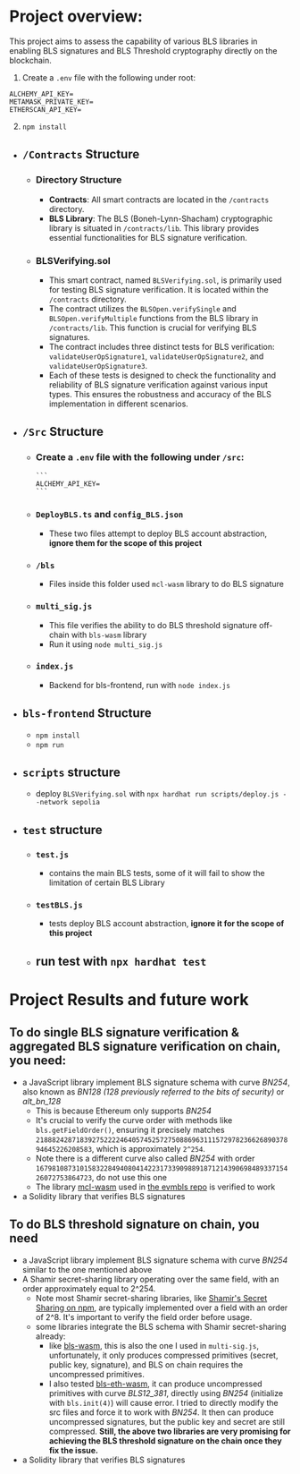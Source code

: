
# Project overview:
This project aims to assess the capability of various BLS libraries in enabling BLS signatures and BLS Threshold cryptography directly on the blockchain.

1. Create a `.env` file with the following under root: 

```
ALCHEMY_API_KEY=
METAMASK_PRIVATE_KEY=
ETHERSCAN_API_KEY=
```
2. `npm install`

- ## `/Contracts` Structure 
  - ### Directory Structure
    - **Contracts**: All smart contracts are located in the `/contracts` directory.
    - **BLS Library**: The BLS (Boneh-Lynn-Shacham) cryptographic library is situated in `/contracts/lib`. This library provides essential functionalities for BLS signature verification.

  - ### BLSVerifying.sol
    - This smart contract, named `BLSVerifying.sol`, is primarily used for testing BLS signature verification. It is located within the `/contracts` directory.
    - The contract utilizes the `BLSOpen.verifySingle` and `BLSOpen.verifyMultiple` functions from the BLS library in `/contracts/lib`. This function is crucial for verifying BLS signatures.
    - The contract includes three distinct tests for BLS verification: `validateUserOpSignature1`, `validateUserOpSignature2`, and `validateUserOpSignature3`.
    - Each of these tests is designed to check the functionality and reliability of BLS signature verification against various input types. This ensures the robustness and accuracy of the BLS implementation in different scenarios.
- ## `/Src` Structure
  - ### Create a `.env` file with the following under `/src`:
        ```
        ALCHEMY_API_KEY=
        ```
  - ### `DeployBLS.ts` and `config_BLS.json`
    - These two files attempt to deploy BLS account abstraction, **ignore them for the scope of this project**
  - ### `/bls`
    - Files inside this folder used `mcl-wasm` library to do BLS signature
  - ### `multi_sig.js`
    - This file verifies the ability to do BLS threshold signature off-chain with `bls-wasm` library
    - Run it using `node multi_sig.js`
  - ### `index.js`
    - Backend for bls-frontend, run with `node index.js`
- ## `bls-frontend` Structure
  - `npm install`
  - `npm run`
- ## `scripts` structure
  - deploy `BLSVerifying.sol` with `npx hardhat run scripts/deploy.js --network sepolia`
- ## `test` structure
  - ### `test.js`
    - contains the main BLS tests, some of it will fail to show the limitation of certain BLS Library
  - ### `testBLS.js`
    - tests deploy BLS account abstraction, **ignore it for the scope of this project**
  - ## run test with `npx hardhat test`
 
# Project Results and future work
## To do single BLS signature verification & aggregated BLS signature verification on chain, you need:
  - a JavaScript library implement BLS signature schema with curve *BN254*, also known as *BN128 (128 previously referred to the bits of security)* or
*alt_bn_128*
    - This is because Ethereum only supports *BN254*
    - It's crucial to verify the curve order with methods like `bls.getFieldOrder()`, ensuring it precisely matches `21888242871839275222246405745257275088696311157297823662689037894645226208583`, which is approximately `2^254`.
    - Note there is a different curve also called *BN254* with order `16798108731015832284940804142231733909889187121439069848933715426072753864723`, do not use this one
    - The library [mcl-wasm](https://www.npmjs.com/package/mcl-wasm) used in [the evmbls repo](https://github.com/kilic/evmbls/tree/master) is verified to work 
  - a Solidity library that verifies BLS signatures
## To do BLS threshold signature on chain, you need
  - a JavaScript library implement BLS signature schema with curve *BN254* similar to the one mentioned above
  - A Shamir secret-sharing library operating over the same field, with an order approximately equal to 2^254.
    - Note most Shamir secret-sharing libraries, like [Shamir's Secret Sharing on npm](https://www.npmjs.com/package/shamirs-secret-sharing), are typically implemented over a field with an order of 2^8. It's important to verify the field order before usage.
    - some libraries integrate the BLS schema with Shamir secret-sharing already:
        - like [bls-wasm](https://www.npmjs.com/package/bls-wasm), this is also the one I used in `multi-sig.js`, unfortunately, it only produces compressed primitives (secret, public key, signature), and BLS on chain requires the uncompressed primitives.
        - I also tested [bls-eth-wasm](https://www.npmjs.com/package/bls-eth-wasm), it can produce uncompressed primitives with curve *BLS12_381*, directly using *BN254* (initialize with `bls.init(4)`) will cause error. I tried to directly modify the src files and force it to work with *BN254*. It then can produce uncompressed signatures, but the public key and secret are still compressed. **Still, the above two libraries are very promising for achieving the BLS threshold signature on the chain once they fix the issue.**
  - a Solidity library that verifies BLS signatures



